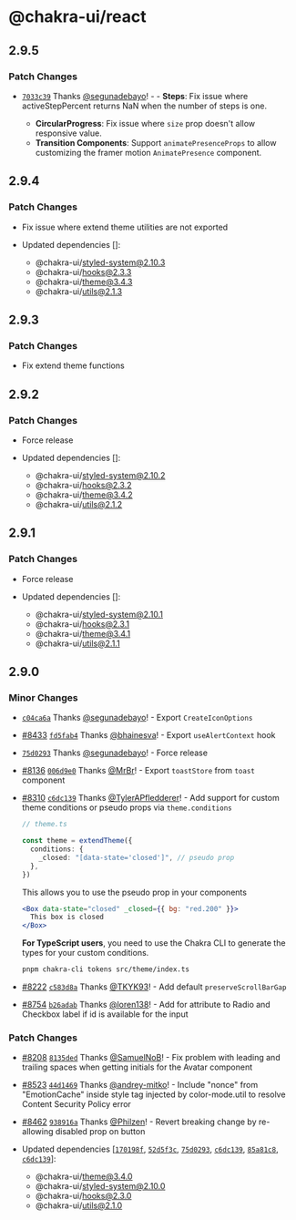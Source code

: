 # @chakra-ui/react

## 2.9.5

### Patch Changes

- [`7033c39`](https://github.com/chakra-ui/chakra-ui/commit/7033c39d60b7b9589a4889016134d1111d87c416)
  Thanks [@segunadebayo](https://github.com/segunadebayo)! - - **Steps**: Fix
  issue where activeStepPercent returns NaN when the number of steps is one.

  - **CircularProgress**: Fix issue where `size` prop doesn't allow responsive
    value.
  - **Transition Components**: Support `animatePresenceProps` to allow
    customizing the framer motion `AnimatePresence` component.

## 2.9.4

### Patch Changes

- Fix issue where extend theme utilities are not exported

- Updated dependencies []:
  - @chakra-ui/styled-system@2.10.3
  - @chakra-ui/hooks@2.3.3
  - @chakra-ui/theme@3.4.3
  - @chakra-ui/utils@2.1.3

## 2.9.3

### Patch Changes

- Fix extend theme functions

## 2.9.2

### Patch Changes

- Force release

- Updated dependencies []:
  - @chakra-ui/styled-system@2.10.2
  - @chakra-ui/hooks@2.3.2
  - @chakra-ui/theme@3.4.2
  - @chakra-ui/utils@2.1.2

## 2.9.1

### Patch Changes

- Force release

- Updated dependencies []:
  - @chakra-ui/styled-system@2.10.1
  - @chakra-ui/hooks@2.3.1
  - @chakra-ui/theme@3.4.1
  - @chakra-ui/utils@2.1.1

## 2.9.0

### Minor Changes

- [`c04ca6a`](https://github.com/chakra-ui/chakra-ui/commit/c04ca6a155797a74e5fffc0d52d2f701d0459463)
  Thanks [@segunadebayo](https://github.com/segunadebayo)! - Export
  `CreateIconOptions`

- [#8433](https://github.com/chakra-ui/chakra-ui/pull/8433)
  [`fd5fab4`](https://github.com/chakra-ui/chakra-ui/commit/fd5fab415b8abe3d56aa5fac7304f6beeb0351ca)
  Thanks [@bhainesva](https://github.com/bhainesva)! - Export `useAlertContext`
  hook

- [`75d0293`](https://github.com/chakra-ui/chakra-ui/commit/75d0293c2efb40705817ac6b91434e4004faa68a)
  Thanks [@segunadebayo](https://github.com/segunadebayo)! - Force release

- [#8136](https://github.com/chakra-ui/chakra-ui/pull/8136)
  [`006d9e0`](https://github.com/chakra-ui/chakra-ui/commit/006d9e0b5e58aaa8f5ac635ea1238be6ed7e73d6)
  Thanks [@MrBr](https://github.com/MrBr)! - Export `toastStore` from `toast`
  component

- [#8310](https://github.com/chakra-ui/chakra-ui/pull/8310)
  [`c6dc139`](https://github.com/chakra-ui/chakra-ui/commit/c6dc139ee0835adb962910807e25c60c78696aa7)
  Thanks [@TylerAPfledderer](https://github.com/TylerAPfledderer)! - Add support
  for custom theme conditions or pseudo props via `theme.conditions`

  ```ts
  // theme.ts

  const theme = extendTheme({
    conditions: {
      _closed: "[data-state='closed']", // pseudo prop
    },
  })
  ```

  This allows you to use the pseudo prop in your components

  ```jsx
  <Box data-state="closed" _closed={{ bg: "red.200" }}>
    This box is closed
  </Box>
  ```

  **For TypeScript users**, you need to use the Chakra CLI to generate the types
  for your custom conditions.

  ```sh
  pnpm chakra-cli tokens src/theme/index.ts
  ```

- [#8222](https://github.com/chakra-ui/chakra-ui/pull/8222)
  [`c583d8a`](https://github.com/chakra-ui/chakra-ui/commit/c583d8a03d813d26d14d340984e91385b6b403a2)
  Thanks [@TKYK93](https://github.com/TKYK93)! - Add default
  `preserveScrollBarGap`

- [#8754](https://github.com/chakra-ui/chakra-ui/pull/8754)
  [`b26adab`](https://github.com/chakra-ui/chakra-ui/commit/b26adab9db1b582dc9fdf5547685787eec156dd3)
  Thanks [@loren138](https://github.com/loren138)! - Add for attribute to Radio
  and Checkbox label if id is available for the input

### Patch Changes

- [#8208](https://github.com/chakra-ui/chakra-ui/pull/8208)
  [`8135ded`](https://github.com/chakra-ui/chakra-ui/commit/8135ded09b523681f33e818017a841b64a05e9c1)
  Thanks [@SamuelNoB](https://github.com/SamuelNoB)! - Fix problem with leading
  and trailing spaces when getting initials for the Avatar component

- [#8523](https://github.com/chakra-ui/chakra-ui/pull/8523)
  [`44d1469`](https://github.com/chakra-ui/chakra-ui/commit/44d1469a82e7c0e9607a4bc6db6d05ad16e7dc2a)
  Thanks [@andrey-mitko](https://github.com/andrey-mitko)! - Include "nonce"
  from "EmotionCache" inside style tag injected by color-mode.util to resolve
  Content Security Policy error

- [#8462](https://github.com/chakra-ui/chakra-ui/pull/8462)
  [`938916a`](https://github.com/chakra-ui/chakra-ui/commit/938916a0c3512fb459aa80a635ffd41239bd63ea)
  Thanks [@Philzen](https://github.com/Philzen)! - Revert breaking change by
  re-allowing disabled prop on button

- Updated dependencies
  [[`170198f`](https://github.com/chakra-ui/chakra-ui/commit/170198fc3936ad34f8136a2da173c12d9dc3dc36),
  [`52d5f3c`](https://github.com/chakra-ui/chakra-ui/commit/52d5f3ccb5732b3ba84cdc04c3258c49c38c64a9),
  [`75d0293`](https://github.com/chakra-ui/chakra-ui/commit/75d0293c2efb40705817ac6b91434e4004faa68a),
  [`c6dc139`](https://github.com/chakra-ui/chakra-ui/commit/c6dc139ee0835adb962910807e25c60c78696aa7),
  [`85a81c8`](https://github.com/chakra-ui/chakra-ui/commit/85a81c892bda2b6c49517129201690858d1289e0),
  [`c6dc139`](https://github.com/chakra-ui/chakra-ui/commit/c6dc139ee0835adb962910807e25c60c78696aa7)]:
  - @chakra-ui/theme@3.4.0
  - @chakra-ui/styled-system@2.10.0
  - @chakra-ui/hooks@2.3.0
  - @chakra-ui/utils@2.1.0
